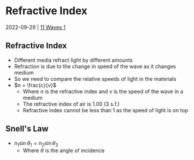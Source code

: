 # Refractive Index
2022-09-29 | [11 Waves 1](11%20Waves%201.md)

## Refractive Index
- Different media refract light by different amounts
- Refraction is due to the change in speed of the wave as it changes medium
- So we need to compare the relative speeds of light in the materials
- $n = \frac{c}{v}$
	- Where $n$ is the refractive index and $v$ is the speed of the wave in a medium
	- The refractive index of air is 1.00 (3 s.f.)
	- Refractive index cannot be less than 1 as the speed of light is on top

## Snell's Law
- $n_1 \sin \theta_1 = n_2 \sin \theta_2$
	- Where $\theta$ is the angle of incidence